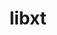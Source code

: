 ---
title: "libxt"
layout: cache
categories: [package, develop-2023-12-03]
meta: {"versions": ["1.1.5"], "compilers": ["gcc@=11.1.0", "gcc@=11.3.0", "gcc@=11.4.0", "gcc@=7.3.1", "gcc@=9.4.0"], "oss": ["amzn2", "ubuntu20.04", "ubuntu22.04"], "platforms": ["linux"], "targets": ["aarch64", "neoverse_n1", "neoverse_v1", "ppc64le", "x86_64_v3"], "stacks": ["aws-isc", "aws-isc-aarch64", "data-vis-sdk", "e4s", "e4s-neoverse_v1", "e4s-power", "e4s-rocm-external", "ml-linux-x86_64-rocm", "root"], "num_specs": 10, "num_specs_by_stack": {"aws-isc-aarch64": 2, "root": 10, "aws-isc": 1, "e4s-neoverse_v1": 1, "e4s-power": 1, "data-vis-sdk": 2, "e4s": 2, "e4s-rocm-external": 1, "ml-linux-x86_64-rocm": 1}}
spec_details: [{"hash": "t2dcjrdirfyvhxbs44kqcjk2uxwgk62f", "compiler": "gcc@=7.3.1", "versions": ["1.1.5"], "os": "amzn2", "platform": "linux", "target": "aarch64", "variants": ["build_system=autotools"], "stacks": ["aws-isc-aarch64", "root"], "size": "-", "tarball": "https://binaries.spack.io/releases/develop-2023-12-03/build_cache/linux-amzn2-aarch64/gcc-7.3.1/libxt-1.1.5/linux-amzn2-aarch64-gcc-7.3.1-libxt-1.1.5-t2dcjrdirfyvhxbs44kqcjk2uxwgk62f.spack"}, {"hash": "tg3phgf4sns6ilwm6fxememdgazldd66", "compiler": "gcc@=7.3.1", "versions": ["1.1.5"], "os": "amzn2", "platform": "linux", "target": "neoverse_n1", "variants": ["build_system=autotools"], "stacks": ["aws-isc-aarch64", "root"], "size": "-", "tarball": "https://binaries.spack.io/releases/develop-2023-12-03/build_cache/linux-amzn2-neoverse_n1/gcc-7.3.1/libxt-1.1.5/linux-amzn2-neoverse_n1-gcc-7.3.1-libxt-1.1.5-tg3phgf4sns6ilwm6fxememdgazldd66.spack"}, {"hash": "mjhdyhqjtjnwsyg2odwuy6di4vvzkg6u", "compiler": "gcc@=7.3.1", "versions": ["1.1.5"], "os": "amzn2", "platform": "linux", "target": "x86_64_v3", "variants": ["build_system=autotools"], "stacks": ["aws-isc", "root"], "size": "-", "tarball": "https://binaries.spack.io/releases/develop-2023-12-03/build_cache/linux-amzn2-x86_64_v3/gcc-7.3.1/libxt-1.1.5/linux-amzn2-x86_64_v3-gcc-7.3.1-libxt-1.1.5-mjhdyhqjtjnwsyg2odwuy6di4vvzkg6u.spack"}, {"hash": "dsiadivd425pmo56rq34ti7o4aplgb7h", "compiler": "gcc@=11.4.0", "versions": ["1.1.5"], "os": "ubuntu20.04", "platform": "linux", "target": "neoverse_v1", "variants": ["build_system=autotools"], "stacks": ["root", "e4s-neoverse_v1"], "size": "-", "tarball": "https://binaries.spack.io/releases/develop-2023-12-03/build_cache/linux-ubuntu20.04-neoverse_v1/gcc-11.4.0/libxt-1.1.5/linux-ubuntu20.04-neoverse_v1-gcc-11.4.0-libxt-1.1.5-dsiadivd425pmo56rq34ti7o4aplgb7h.spack"}, {"hash": "bpuoovp3mm2rgmnyg2qs7cfg7xadnolc", "compiler": "gcc@=9.4.0", "versions": ["1.1.5"], "os": "ubuntu20.04", "platform": "linux", "target": "ppc64le", "variants": ["build_system=autotools"], "stacks": ["root", "e4s-power"], "size": "-", "tarball": "https://binaries.spack.io/releases/develop-2023-12-03/build_cache/linux-ubuntu20.04-ppc64le/gcc-9.4.0/libxt-1.1.5/linux-ubuntu20.04-ppc64le-gcc-9.4.0-libxt-1.1.5-bpuoovp3mm2rgmnyg2qs7cfg7xadnolc.spack"}, {"hash": "avmkraev72jm3uepliq2itrkk2emnvoo", "compiler": "gcc@=11.1.0", "versions": ["1.1.5"], "os": "ubuntu20.04", "platform": "linux", "target": "x86_64_v3", "variants": ["build_system=autotools"], "stacks": ["root", "data-vis-sdk"], "size": "-", "tarball": "https://binaries.spack.io/releases/develop-2023-12-03/build_cache/linux-ubuntu20.04-x86_64_v3/gcc-11.1.0/libxt-1.1.5/linux-ubuntu20.04-x86_64_v3-gcc-11.1.0-libxt-1.1.5-avmkraev72jm3uepliq2itrkk2emnvoo.spack"}, {"hash": "v4b3eyv52m5mpcd4dcuek2x5kkxr42xu", "compiler": "gcc@=11.1.0", "versions": ["1.1.5"], "os": "ubuntu20.04", "platform": "linux", "target": "x86_64_v3", "variants": ["build_system=autotools"], "stacks": ["root", "data-vis-sdk"], "size": "-", "tarball": "https://binaries.spack.io/releases/develop-2023-12-03/build_cache/linux-ubuntu20.04-x86_64_v3/gcc-11.1.0/libxt-1.1.5/linux-ubuntu20.04-x86_64_v3-gcc-11.1.0-libxt-1.1.5-v4b3eyv52m5mpcd4dcuek2x5kkxr42xu.spack"}, {"hash": "4f6366scw2t4vkh6jweg7sv4mv47p6hx", "compiler": "gcc@=11.4.0", "versions": ["1.1.5"], "os": "ubuntu20.04", "platform": "linux", "target": "x86_64_v3", "variants": ["build_system=autotools"], "stacks": ["e4s", "e4s-rocm-external", "root"], "size": "-", "tarball": "https://binaries.spack.io/releases/develop-2023-12-03/build_cache/linux-ubuntu20.04-x86_64_v3/gcc-11.4.0/libxt-1.1.5/linux-ubuntu20.04-x86_64_v3-gcc-11.4.0-libxt-1.1.5-4f6366scw2t4vkh6jweg7sv4mv47p6hx.spack"}, {"hash": "z56ibtjllteayotyv56sw4pnyctt4wwy", "compiler": "gcc@=11.4.0", "versions": ["1.1.5"], "os": "ubuntu20.04", "platform": "linux", "target": "x86_64_v3", "variants": ["build_system=autotools"], "stacks": ["e4s", "root"], "size": "-", "tarball": "https://binaries.spack.io/releases/develop-2023-12-03/build_cache/linux-ubuntu20.04-x86_64_v3/gcc-11.4.0/libxt-1.1.5/linux-ubuntu20.04-x86_64_v3-gcc-11.4.0-libxt-1.1.5-z56ibtjllteayotyv56sw4pnyctt4wwy.spack"}, {"hash": "w7qsc3nbvoy2vlyesj6ytgm3pylcic67", "compiler": "gcc@=11.3.0", "versions": ["1.1.5"], "os": "ubuntu22.04", "platform": "linux", "target": "x86_64_v3", "variants": ["build_system=autotools"], "stacks": ["ml-linux-x86_64-rocm", "root"], "size": "-", "tarball": "https://binaries.spack.io/releases/develop-2023-12-03/build_cache/linux-ubuntu22.04-x86_64_v3/gcc-11.3.0/libxt-1.1.5/linux-ubuntu22.04-x86_64_v3-gcc-11.3.0-libxt-1.1.5-w7qsc3nbvoy2vlyesj6ytgm3pylcic67.spack"}]
---